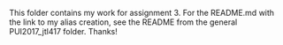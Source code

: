 This folder contains my work for assignment 3. For the README.md with the link to my alias creation, see the README from the general PUI2017_jtl417 folder. Thanks!
